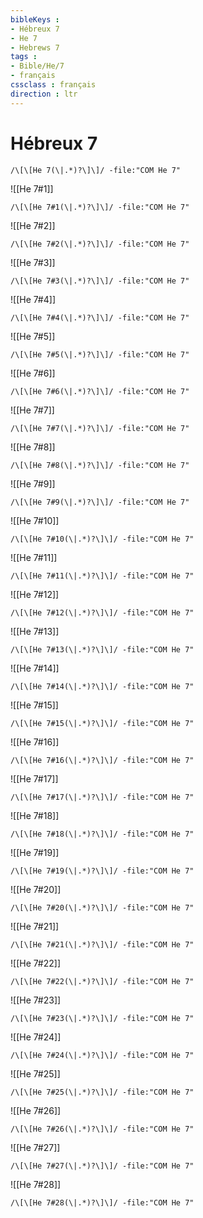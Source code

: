 ```yaml
---
bibleKeys : 
- Hébreux 7
- He 7
- Hebrews 7
tags : 
- Bible/He/7
- français
cssclass : français
direction : ltr
---
```


# Hébreux 7

```query
/\[\[He 7(\|.*)?\]\]/ -file:"COM He 7"
```



![[He 7#1]]

```query
/\[\[He 7#1(\|.*)?\]\]/ -file:"COM He 7"
```

![[He 7#2]]

```query
/\[\[He 7#2(\|.*)?\]\]/ -file:"COM He 7"
```

![[He 7#3]]

```query
/\[\[He 7#3(\|.*)?\]\]/ -file:"COM He 7"
```

![[He 7#4]]

```query
/\[\[He 7#4(\|.*)?\]\]/ -file:"COM He 7"
```

![[He 7#5]]

```query
/\[\[He 7#5(\|.*)?\]\]/ -file:"COM He 7"
```

![[He 7#6]]

```query
/\[\[He 7#6(\|.*)?\]\]/ -file:"COM He 7"
```

![[He 7#7]]

```query
/\[\[He 7#7(\|.*)?\]\]/ -file:"COM He 7"
```

![[He 7#8]]

```query
/\[\[He 7#8(\|.*)?\]\]/ -file:"COM He 7"
```

![[He 7#9]]

```query
/\[\[He 7#9(\|.*)?\]\]/ -file:"COM He 7"
```

![[He 7#10]]

```query
/\[\[He 7#10(\|.*)?\]\]/ -file:"COM He 7"
```

![[He 7#11]]

```query
/\[\[He 7#11(\|.*)?\]\]/ -file:"COM He 7"
```

![[He 7#12]]

```query
/\[\[He 7#12(\|.*)?\]\]/ -file:"COM He 7"
```

![[He 7#13]]

```query
/\[\[He 7#13(\|.*)?\]\]/ -file:"COM He 7"
```

![[He 7#14]]

```query
/\[\[He 7#14(\|.*)?\]\]/ -file:"COM He 7"
```

![[He 7#15]]

```query
/\[\[He 7#15(\|.*)?\]\]/ -file:"COM He 7"
```

![[He 7#16]]

```query
/\[\[He 7#16(\|.*)?\]\]/ -file:"COM He 7"
```

![[He 7#17]]

```query
/\[\[He 7#17(\|.*)?\]\]/ -file:"COM He 7"
```

![[He 7#18]]

```query
/\[\[He 7#18(\|.*)?\]\]/ -file:"COM He 7"
```

![[He 7#19]]

```query
/\[\[He 7#19(\|.*)?\]\]/ -file:"COM He 7"
```

![[He 7#20]]

```query
/\[\[He 7#20(\|.*)?\]\]/ -file:"COM He 7"
```

![[He 7#21]]

```query
/\[\[He 7#21(\|.*)?\]\]/ -file:"COM He 7"
```

![[He 7#22]]

```query
/\[\[He 7#22(\|.*)?\]\]/ -file:"COM He 7"
```

![[He 7#23]]

```query
/\[\[He 7#23(\|.*)?\]\]/ -file:"COM He 7"
```

![[He 7#24]]

```query
/\[\[He 7#24(\|.*)?\]\]/ -file:"COM He 7"
```

![[He 7#25]]

```query
/\[\[He 7#25(\|.*)?\]\]/ -file:"COM He 7"
```

![[He 7#26]]

```query
/\[\[He 7#26(\|.*)?\]\]/ -file:"COM He 7"
```

![[He 7#27]]

```query
/\[\[He 7#27(\|.*)?\]\]/ -file:"COM He 7"
```

![[He 7#28]]

```query
/\[\[He 7#28(\|.*)?\]\]/ -file:"COM He 7"
```

